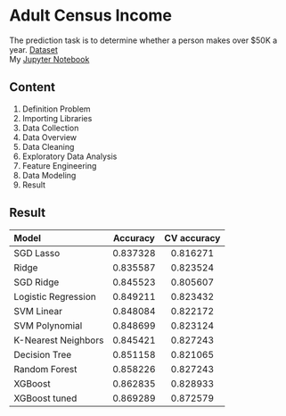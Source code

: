 # Adult Census Income
The prediction task is to determine whether a person makes over $50K a year. [Dataset](https://archive.ics.uci.edu/ml/datasets/adult)  
My [Jupyter Notebook](https://github.com/DenysTrishchuk/Adult-Census-Income/blob/master/adult_census_income.ipynb)

## Content

1. Definition Problem
2. Importing Libraries
3. Data Collection
4. Data Overview
5. Data Cleaning
6. Exploratory Data Analysis
7. Feature Engineering
8. Data Modeling
9. Result

## Result

| Model                | Accuracy | CV accuracy |
|:-------------------- |:--------:|:-----------:|
| SGD Lasso       	   | 0.837328 |   0.816271  |
| Ridge                | 0.835587 |   0.823524  |
| SGD Ridge            | 0.845523 |   0.805607  | 
| Logistic Regression  | 0.849211 |   0.823432  |
| SVM Linear           | 0.848084 |   0.822172  |
| SVM Polynomial       | 0.848699 |   0.823124  |
| K-Nearest Neighbors  | 0.845421 |   0.827243  |
| Decision Tree    	   | 0.851158 |   0.821065  |
| Random Forest   	   | 0.858226 |   0.827243  |
| XGBoost     	       | 0.862835 |   0.828933  | 
| XGBoost tuned	       | 0.869289 |   0.872579  |
